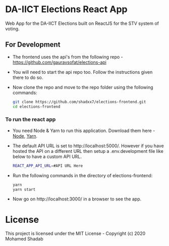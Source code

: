 # DA-IICT Elections React App

Web App for the DA-IICT Elections built on ReactJS for the STV system of voting.

## For Development

- The frontend uses the api's from the following repo - https://github.com/gauravsofat/elections-api

- You will need to start the api repo too. Follow the instructions given there to do so.

- Now clone the repo and move to the repo folder using the following commands:

  ```bash
  git clone https://github.com/shadxx7/elections-frontend.git
  cd elections-frontend
  ```

### To run the react app

- You need Node & Yarn to run this application. Download them here - [Node](https://nodejs.org/), [Yarn](https://yarnpkg.com).

- The default API URL is set to http://localhost:5000/. However if you have hosted the API on a different URL then setup a .env.development file like below to have a custom API URL.

  ```bash
  REACT_APP_API_URL=#API URL Here
  ```

- Run the following commands in the directory of elections-frontend:

  ```bash
  yarn
  yarn start
  ```

- Now go on http://localhost:3000/ in a browser to see the app.

# License

This project is licensed under the MIT License - Copyright (c) 2020 Mohamed Shadab
